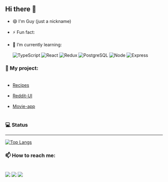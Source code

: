 ## Hi there 👋

- 😄 I'm Guy (just a nickname) <br /><br />
- ⚡ Fun fact: <br /><br />
- 🌱 I’m currently learning: <br /><br />
![TypeScript](https://img.shields.io/badge/TypeScript-007ACC?style=for-the-badge&logo=typescript&logoColor=white)
![React](https://img.shields.io/badge/React-20232A?style=for-the-badge&logo=react&logoColor=61DAFB)
![Redux](https://img.shields.io/badge/Redux-593D88?style=for-the-badge&logo=redux&logoColor=white)
![PostgreSQL](https://img.shields.io/badge/PostgreSQL-316192?style=for-the-badge&logo=postgresql&logoColor=white)
![Node](https://img.shields.io/badge/Node.js-43853D?style=for-the-badge&logo=node.js&logoColor=white)
![Express](https://img.shields.io/badge/Express.js-404D59?style=for-the-badge)

### 📖 My project: <br /><br />
- [Recipes](https://myfirstrecipes.netlify.app/) <br /><br />
- [Reddit-UI](https://reddit-ui-jth.netlify.app/) <br /><br />
- [Movie-app](https://movie-app-jth.netlify.app/) <br /><br />

### 💻 Status
---

[![Top Langs](https://github-readme-stats.vercel.app/api/top-langs/?username=jeerasakth&layout=compact)](https://github.com/anuraghazra/github-readme-stats)

### 📫 How to reach me: <br /><br />
[<img src="https://img.shields.io/badge/Facebook-Jeerasak G Todsungnern-blue">](https://www.facebook.com/jeerasak.todsungnern/)
[<img src="https://img.shields.io/badge/LINE-chiefguy-brightgreen">](https://line.me/ti/p/gEvhC82dVq)
[<img src="https://img.shields.io/badge/Email-Jeerasakg01%40Gmail.com-orange">](mailto:jeerasakg01@gmail.com)
